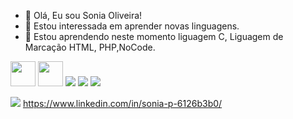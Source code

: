 - 👋 Olá, Eu sou Sonia Oliveira!
- 👀 Estou interessada em aprender novas linguagens.
- 🌱 Estou aprendendo  neste momento  liguagem C, Liguagem de Marcação HTML, PHP,NoCode.

<img src="https://cdn.jsdelivr.net/gh/devicons/devicon/icons/java/java-original.svg" width="40" height="40"/> <img src="https://cdn.jsdelivr.net/gh/devicons/devicon/icons/linux/linux-original.svg" width="40" height="40"/>
<img src="https://img.icons8.com/ios/50/000000/html.png"/>
<img src="https://img.icons8.com/color/48/000000/php.png"/>
<img src="https://img.icons8.com/ios-filled/50/000000/marker-c.png"/>

<img src="https://img.icons8.com/color/48/000000/linkedin.png"/> https://www.linkedin.com/in/sonia-p-6126b3b0/


<!---
soniaperon/soniaperon is a ✨ special ✨ repository because its `README.md` (this file) appears on your GitHub profile.
You can click the Preview link to take a look at your changes.
--->
